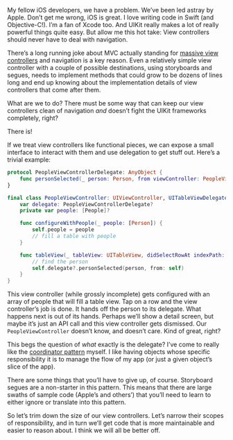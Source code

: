 My fellow iOS developers, we have a problem. We’ve been led astray by Apple. Don’t get me wrong, iOS is great. I love writing code in Swift (and Objective-C!). I’m a fan of Xcode too. And UIKit really makes a lot of really powerful things quite easy. But allow me this hot take: View controllers should never have to deal with navigation.

There’s a long running joke about MVC actually standing for [massive view controllers](https://duckduckgo.com/?q=massive+view+controller&t=osx&ia=qa) and navigation is a key reason. Even a relatively simple view controller with a couple of possible destinations, using storyboards and segues, needs to implement methods that could grow to be dozens of lines long and end up knowing about the implementation details of view controllers that come after them.

What are we to do? There must be some way that can keep our view controllers clean of navigation _and_ doesn’t fight the UIKit frameworks completely, right?

There is!

If we treat view controllers like functional pieces, we can expose a small interface to interact with them and use delegation to get stuff out. Here’s a trivial example:

```swift
protocol PeopleViewControllerDelegate: AnyObject {
    func personSelected(_ person: Person, from viewController: PeopleViewController)
}

final class PeopleViewController: UIViewController, UITableViewDelegate {
    var delegate: PeopleViewControllerDelegate?
    private var people: [People]?

    func configureWithPeople(_ people: [Person]) {
        self.people = people
        // fill a table with people
    }

    func tableView(_ tableView: UITableView, didSelectRowAt indexPath: IndexPath) {
        // find the person
        self.delegate?.personSelected(person, from: self)
    }
}
```

This view controller (while grossly incomplete) gets configured with an array of people that will fill a table view. Tap on a row and the view controller’s job is done. It hands off the person to its delegate. What happens next is out of its hands. Perhaps we’ll show a detail screen, but maybe it’s just an API call and this view controller gets dismissed. Our `PeopleViewController` doesn’t know, and doesn’t care. Kind of great, right?

This begs the question of _what_ exactly is the delegate? I’ve come to really like the [coordinator pattern](http://khanlou.com/2015/01/the-coordinator/) myself. I like having objects whose specific responsibility it is to manage the flow of my app (or just a given object’s slice of the app).

There are some things that you’ll have to give up, of course. Storyboard segues are a non-starter in this pattern. This means that there are large swaths of sample code (Apple’s and others’) that you’ll need to learn to either ignore or translate into this pattern.

So let’s trim down the size of our view controllers. Let’s narrow their scopes of responsibility, and in turn we’ll get code that is more maintainable and easier to reason about. I think we will all be better off.
